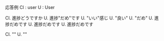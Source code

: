 応答例
Cl : user
U : User


Cl. 進捗どうですか
    U. 進捗"だめ"です
    U. "いい"感じ
    U. "良い"
    U. "だめ"
    U. 進捗だめです
    U. 進捗だめです
    U. 進捗だめです


Cl. ""
U. ""